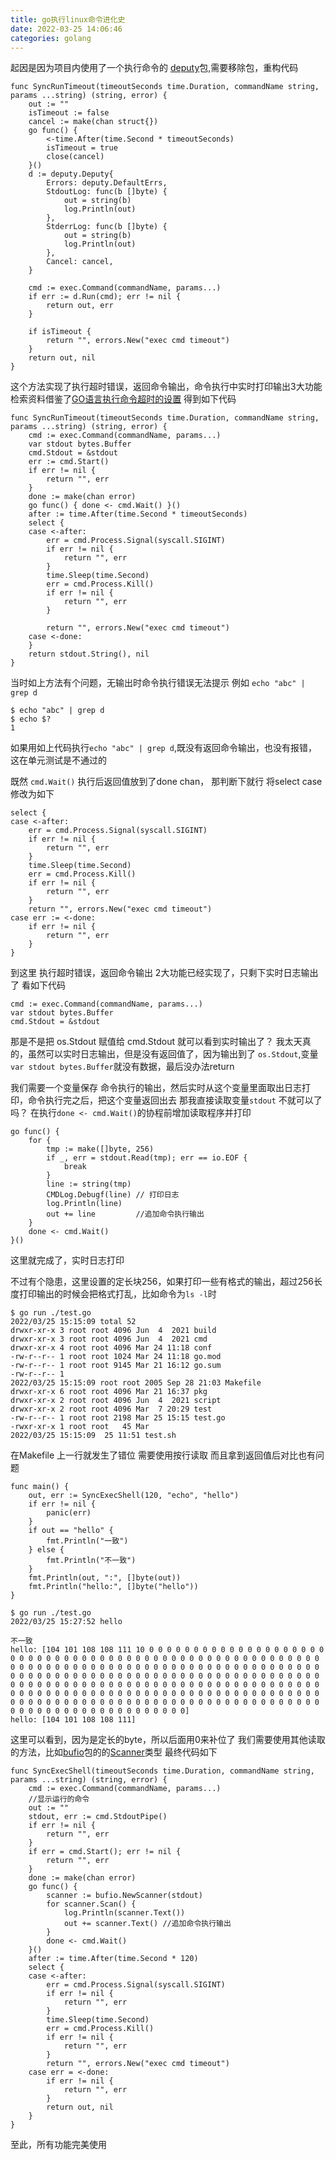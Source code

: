 ```yaml
---
title: go执行linux命令进化史
date: 2022-03-25 14:06:46
categories: golang
---
```


起因是因为项目内使用了一个执行命令的 [deputy](https://github.com/natefinch/deputy)包,需要移除包，重构代码
```
func SyncRunTimeout(timeoutSeconds time.Duration, commandName string, params ...string) (string, error) {
	out := ""
	isTimeout := false
	cancel := make(chan struct{})
	go func() {
		<-time.After(time.Second * timeoutSeconds)
		isTimeout = true
		close(cancel)
	}()
	d := deputy.Deputy{
		Errors: deputy.DefaultErrs,
		StdoutLog: func(b []byte) {
			out = string(b)
			log.Println(out)
		},
		StderrLog: func(b []byte) {
			out = string(b)
			log.Println(out)
		},
		Cancel: cancel,
	}

	cmd := exec.Command(commandName, params...)
	if err := d.Run(cmd); err != nil {
		return out, err
	}

	if isTimeout {
		return "", errors.New("exec cmd timeout")
	}
	return out, nil
}
```
这个方法实现了执行超时错误，返回命令输出，命令执行中实时打印输出3大功能
检索资料借鉴了[GO语言执行命令超时的设置](https://linkscue.com/posts/2018-06-03-golang-exec-command-timeout-trace/)
得到如下代码
```
func SyncRunTimeout(timeoutSeconds time.Duration, commandName string, params ...string) (string, error) {
	cmd := exec.Command(commandName, params...)
	var stdout bytes.Buffer
	cmd.Stdout = &stdout
	err := cmd.Start()
	if err != nil {
		return "", err
	}
	done := make(chan error)
	go func() { done <- cmd.Wait() }()
	after := time.After(time.Second * timeoutSeconds)
	select {
	case <-after:
		err = cmd.Process.Signal(syscall.SIGINT)
		if err != nil {
			return "", err
		}
		time.Sleep(time.Second)
		err = cmd.Process.Kill()
		if err != nil {
			return "", err
		}

		return "", errors.New("exec cmd timeout")
	case <-done:
	}
	return stdout.String(), nil
}
```
当时如上方法有个问题，无输出时命令执行错误无法提示
例如 `echo "abc" | grep d`
```
$ echo "abc" | grep d
$ echo $?
1
```
如果用如上代码执行`echo "abc" | grep d`,既没有返回命令输出，也没有报错，这在单元测试是不通过的
<!-- more -->
既然 `cmd.Wait()` 执行后返回值放到了done chan， 那判断下就行
将select case 修改为如下
```
select {
case <-after:
    err = cmd.Process.Signal(syscall.SIGINT)
    if err != nil {
        return "", err
    }
    time.Sleep(time.Second)
    err = cmd.Process.Kill()
    if err != nil {
        return "", err
    }
    return "", errors.New("exec cmd timeout")
case err := <-done:
    if err != nil {
        return "", err
    }
}
```
到这里 执行超时错误，返回命令输出 2大功能已经实现了，只剩下实时日志输出了
看如下代码
```
cmd := exec.Command(commandName, params...)
var stdout bytes.Buffer
cmd.Stdout = &stdout
```
那是不是把 os.Stdout 赋值给 cmd.Stdout 就可以看到实时输出了？
我太天真的，虽然可以实时日志输出，但是没有返回值了，因为输出到了 `os.Stdout`,变量`var stdout bytes.Buffer`就没有数据，最后没办法return

我们需要一个变量保存 命令执行的输出，然后实时从这个变量里面取出日志打印，命令执行完之后，把这个变量返回出去
那我直接读取变量`stdout` 不就可以了吗？
在执行`done <- cmd.Wait()`的协程前增加读取程序并打印
```
go func() {
    for {
        tmp := make([]byte, 256)
        if _, err = stdout.Read(tmp); err == io.EOF {
            break
        }
        line := string(tmp)
        CMDLog.Debugf(line) // 打印日志
        log.Println(line)
        out += line         //追加命令执行输出
    }
    done <- cmd.Wait()
}() 
```
这里就完成了，实时日志打印

不过有个隐患，这里设置的定长块256，如果打印一些有格式的输出，超过256长度打印输出的时候会把格式打乱，比如命令为`ls -l`时
```
$ go run ./test.go 
2022/03/25 15:15:09 total 52
drwxr-xr-x 3 root root 4096 Jun  4  2021 build
drwxr-xr-x 3 root root 4096 Jun  4  2021 cmd
drwxr-xr-x 4 root root 4096 Mar 24 11:18 conf
-rw-r--r-- 1 root root 1024 Mar 24 11:18 go.mod
-rw-r--r-- 1 root root 9145 Mar 21 16:12 go.sum
-rw-r--r-- 1 
2022/03/25 15:15:09 root root 2005 Sep 28 21:03 Makefile
drwxr-xr-x 6 root root 4096 Mar 21 16:37 pkg
drwxr-xr-x 2 root root 4096 Jun  4  2021 script
drwxr-xr-x 2 root root 4096 Mar  7 20:29 test
-rw-r--r-- 1 root root 2198 Mar 25 15:15 test.go
-rwxr-xr-x 1 root root   45 Mar
2022/03/25 15:15:09  25 11:51 test.sh
```
在Makefile 上一行就发生了错位
需要使用按行读取
而且拿到返回值后对比也有问题
```
func main() {
	out, err := SyncExecShell(120, "echo", "hello")
	if err != nil {
		panic(err)
	}
	if out == "hello" {
		fmt.Println("一致")
	} else {
		fmt.Println("不一致")
	}
	fmt.Println(out, ":", []byte(out))
	fmt.Println("hello:", []byte("hello"))
}
```
```
$ go run ./test.go 
2022/03/25 15:27:52 hello

不一致
hello: [104 101 108 108 111 10 0 0 0 0 0 0 0 0 0 0 0 0 0 0 0 0 0 0 0 0 0 0 0 0 0 0 0 0 0 0 0 0 0 0 0 0 0 0 0 0 0 0 0 0 0 0 0 0 0 0 0 0 0 0 0 0 0 0 0 0 0 0 0 0 0 0 0 0 0 0 0 0 0 0 0 0 0 0 0 0 0 0 0 0 0 0 0 0 0 0 0 0 0 0 0 0 0 0 0 0 0 0 0 0 0 0 0 0 0 0 0 0 0 0 0 0 0 0 0 0 0 0 0 0 0 0 0 0 0 0 0 0 0 0 0 0 0 0 0 0 0 0 0 0 0 0 0 0 0 0 0 0 0 0 0 0 0 0 0 0 0 0 0 0 0 0 0 0 0 0 0 0 0 0 0 0 0 0 0 0 0 0 0 0 0 0 0 0 0 0 0 0 0 0 0 0 0 0 0 0 0 0 0 0 0 0 0 0 0 0 0 0 0 0 0 0 0 0 0 0 0 0 0 0 0 0 0 0 0 0 0 0 0 0 0 0 0 0 0 0 0 0 0 0 0 0 0 0 0 0]
hello: [104 101 108 108 111]
```
这里可以看到，因为是定长的byte，所以后面用0来补位了
我们需要使用其他读取的方法，比如[bufio](https://pkg.go.dev/bufio)包的的[Scanner](https://pkg.go.dev/bufio#Scanner)类型
最终代码如下
```
func SyncExecShell(timeoutSeconds time.Duration, commandName string, params ...string) (string, error) {
	cmd := exec.Command(commandName, params...)
	//显示运行的命令
	out := ""
	stdout, err := cmd.StdoutPipe()
	if err != nil {
		return "", err
	}
	if err = cmd.Start(); err != nil {
		return "", err
	}
	done := make(chan error)
	go func() {
		scanner := bufio.NewScanner(stdout)
		for scanner.Scan() {
			log.Println(scanner.Text())
			out += scanner.Text() //追加命令执行输出
		}
		done <- cmd.Wait()
	}()
	after := time.After(time.Second * 120)
	select {
	case <-after:
		err = cmd.Process.Signal(syscall.SIGINT)
		if err != nil {
			return "", err
		}
		time.Sleep(time.Second)
		err = cmd.Process.Kill()
		if err != nil {
			return "", err
		}
		return "", errors.New("exec cmd timeout")
	case err = <-done:
		if err != nil {
			return "", err
		}
		return out, nil
	}
}
```

至此，所有功能完美使用